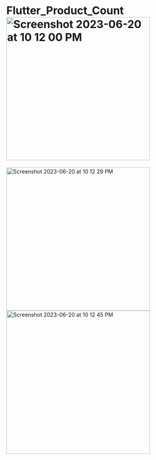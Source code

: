 # Flutter_Product_Count<img width="375" alt="Screenshot 2023-06-20 at 10 12 00 PM" src="https://github.com/ArghoRoy92/Flutter_Product_Count/assets/41030992/8d91f7d4-5765-4705-a2fe-adfdc8327e35">
<img width="375" alt="Screenshot 2023-06-20 at 10 12 29 PM" src="https://github.com/ArghoRoy92/Flutter_Product_Count/assets/41030992/133dedef-1f21-4c46-a0e1-332dad0ca793">
<img width="375" alt="Screenshot 2023-06-20 at 10 12 45 PM" src="https://github.com/ArghoRoy92/Flutter_Product_Count/assets/41030992/ba039aad-647b-4695-8d63-8bafe3b9fd86">
